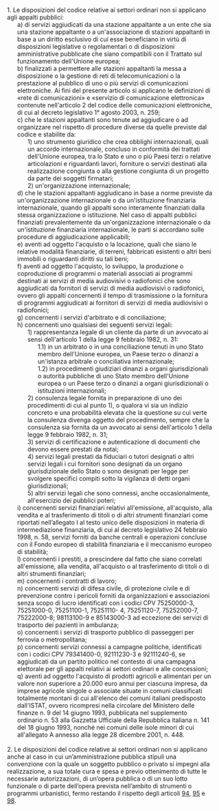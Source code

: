 <ul style="list-style-type: none;">
    <li>1. Le disposizioni del codice relative ai settori ordinari non si applicano agli appalti pubblici:
        <ul class="alist" style="list-style-type: none;"> 
            <li>a) di servizi aggiudicati da una stazione appaltante a un ente che sia una stazione appaltante o a un'associazione di stazioni appaltanti in base a un diritto esclusivo di cui esse beneficiano in virtù di disposizioni legislative o regolamentari o di disposizioni amministrative pubblicate che siano compatibili con il Trattato sul funzionamento dell'Unione europea;</li>
            <li>b) finalizzati a permettere alle stazioni appaltanti la messa a disposizione o la gestione di reti di telecomunicazioni o la prestazione al pubblico di uno o più servizi di comunicazioni elettroniche. Ai fini del presente articolo si applicano le definizioni di «rete di comunicazioni» e «servizio di comunicazione elettronica» contenute nell'articolo 2 del codice delle comunicazioni elettroniche, di cui al decreto legislativo 1° agosto 2003, n. 259;</li>
            <li>c) che le stazioni appaltanti sono tenute ad aggiudicare o ad organizzare nel rispetto di procedure diverse da quelle previste dal codice e stabilite da:
                <ul style="list-style-type: none;">
                    <li>1) uno strumento giuridico che crea obblighi internazionali, quali un accordo internazionale, concluso in conformità dei trattati dell'Unione europea, tra lo Stato e uno o più Paesi terzi o relative articolazioni e riguardanti lavori, forniture o servizi destinati alla realizzazione congiunta o alla gestione congiunta di un progetto da parte dei soggetti firmatari;</li>
                    <li>2) un'organizzazione internazionale;</li>
                </ul>
            </li>
            <li>d) che le stazioni appaltanti aggiudicano in base a norme previste da un'organizzazione internazionale o da un'istituzione finanziaria internazionale, quando gli appalti sono interamente finanziati dalla stessa organizzazione o istituzione. Nel caso di appalti pubblici finanziati prevalentemente da un'organizzazione internazionale o da un'istituzione finanziaria internazionale, le parti si accordano sulle procedure di aggiudicazione applicabili;</li>
            <li>e) aventi ad oggetto l'acquisto o la locazione, quali che siano le relative modalità finanziarie, di terreni, fabbricati esistenti o altri beni immobili o riguardanti diritti su tali beni;</li>
            <li>f) aventi ad oggetto l'acquisto, lo sviluppo, la produzione o coproduzione di programmi o materiali associati ai programmi destinati ai servizi di media audiovisivi o radiofonici che sono aggiudicati da fornitori di servizi di media audiovisivi o radiofonici, ovvero gli appalti concernenti il tempo di trasmissione o la fornitura di programmi aggiudicati ai fornitori di servizi di media audiovisivi o radiofonici;</li>
            <li>g) concernenti i servizi d'arbitrato e di conciliazione;</li>
            <li>h) concernenti uno qualsiasi dei seguenti servizi legali:
                <ul style="list-style-type: none;"> 
                    <li> 1) rappresentanza legale di un cliente da parte di un avvocato ai sensi dell'articolo 1 della legge 9 febbraio 1982, n. 31:
                        <ul style="list-style-type: none;"> 
                            <li>1.1) in un arbitrato o in una conciliazione tenuti in uno Stato membro dell'Unione europea, un Paese terzo o dinanzi a un'istanza arbitrale o conciliativa internazionale;</li>
                            <li>1.2) in procedimenti giudiziari dinanzi a organi giurisdizionali o autorità pubbliche di uno Stato membro dell'Unione europea o un Paese terzo o dinanzi a organi giurisdizionali o istituzioni internazionali; </li>
                        </ul>
                    </li> 
                    <li> 2) consulenza legale fornita in preparazione di uno dei procedimenti di cui al punto 1), o qualora vi sia un indizio concreto e una probabilità elevata che la questione su cui verte la consulenza divenga oggetto del procedimento, sempre che la consulenza sia fornita da un avvocato ai sensi dell'articolo 1 della legge 9 febbraio 1982, n. 31;</li>
                    <li>3) servizi di certificazione e autenticazione di documenti che devono essere prestati da notai;</li>
                    <li>4) servizi legali prestati da fiduciari o tutori designati o altri servizi legali i cui fornitori sono designati da un organo giurisdizionale dello Stato o sono designati per legge per svolgere specifici compiti sotto la vigilanza di detti organi giurisdizionali;</li>
                    <li>5) altri servizi legali che sono connessi, anche occasionalmente, all'esercizio dei pubblici poteri;</li>
                </ul>
            </li>
            <li>i) concernenti servizi finanziari relativi all'emissione, all'acquisto, alla vendita e al trasferimento di titoli o di altri strumenti finanziari come riportati nell’allegato I al testo unico delle disposizioni in materia di intermediazione finanziaria, di cui al decreto legislativo 24 febbraio 1998, n. 58, servizi forniti da banche centrali e operazioni concluse con il Fondo europeo di stabilità finanziaria e il meccanismo europeo di stabilità;</li>
            <li>l) concernenti i prestiti, a prescindere dal fatto che siano correlati all'emissione, alla vendita, all'acquisto o al trasferimento di titoli o di altri strumenti finanziari;</li>
            <li>m) concernenti i contratti di lavoro;</li>            
            <li>n) concernenti servizi di difesa civile, di protezione civile e di prevenzione contro i pericoli forniti da organizzazioni e associazioni senza scopo di lucro identificati con i codici CPV 75250000-3, 75251000-0, 75251100-1, 75251110- 4, 75251120-7, 75252000-7, 75222000-8; 98113100-9 e 85143000-3 ad eccezione dei servizi di trasporto dei pazienti in ambulanza;</li>
            <li>o) concernenti i servizi di trasporto pubblico di passeggeri per ferrovia o metropolitana;</lI>
            <li>p) concernenti servizi connessi a campagne politiche, identificati con i codici CPV 79341400-0, 92111230-3 e 92111240-6, se aggiudicati da un partito politico nel contesto di una campagna elettorale per gli appalti relativi ai settori ordinari e alle concessioni;</li>
            <li>q) aventi ad oggetto l'acquisto di prodotti agricoli e alimentari per un valore non superiore a 20.000 euro annui per ciascuna impresa, da imprese agricole singole o associate situate in comuni classificati totalmente montani di cui all'elenco dei comuni italiani predisposto dall'ISTAT, ovvero ricompresi nella circolare del Ministero delle finanze n. 9 del 14 giugno 1993, pubblicata nel supplemento ordinario n. 53 alla Gazzetta Ufficiale della Repubblica italiana n. 141 del 18 giugno 1993, nonché nei comuni delle isole minori di cui all'allegato A annesso alla legge 28 dicembre 2001, n. 448. </li>
        </ul>
    </li></br>
    <li>2. Le disposizioni del codice relative ai settori ordinari non si applicano anche al caso in cui un’amministrazione pubblica stipuli una convenzione con la quale un soggetto pubblico o privato si impegni alla realizzazione, a sua totale cura e spesa e previo ottenimento di tutte le necessarie autorizzazioni, di un’opera pubblica o di un suo lotto funzionale o di parte dell’opera prevista nell’ambito di strumenti o programmi urbanistici, fermo restando il rispetto degli articoli <a href="/index.html?article=articolo-94&version=1">94</a>, <a href="/index.html?article=articolo-95&version=1">95</a> e <a href="/index.html?article=articolo-98&version=1">98</a>.</li>
</ul>